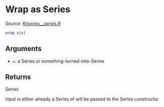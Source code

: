 # Wrap as Series

*Source: [R/series__series.R](https://github.com/pola-rs/r-polars/tree/main/R/series__series.R)*

```r
wrap_s(x)
```

## Arguments

- `x`: a Series or something-turned-into-Series

## Returns

Series

input is either already a Series of will be passed to the Series constructor